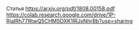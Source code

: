 Статья https://arxiv.org/pdf/1808.00158.pdf
https://colab.research.google.com/drive/1P-RjaIRh77RtwQ5CHM5DXK1lRJxNhrBb?usp=sharing
